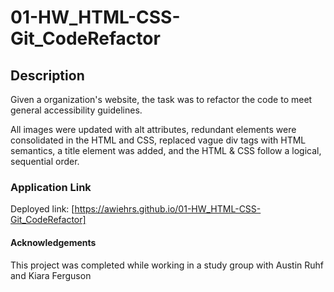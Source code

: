 # 01-HW_HTML-CSS-Git_CodeRefactor

## Description

Given a organization's website, the task was to refactor the code to meet general accessibility guidelines.

All images were updated with alt attributes, redundant elements were consolidated in the HTML and CSS, replaced vague div tags with HTML semantics, a title element was added, and the HTML & CSS follow a logical, sequential order.

### Application Link

Deployed link: [https://awiehrs.github.io/01-HW_HTML-CSS-Git_CodeRefactor]

#### Acknowledgements

This project was completed while working in a study group with Austin Ruhf and Kiara Ferguson
